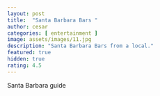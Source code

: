 ```yaml
---
layout: post
title:  "Santa Barbara Bars "
author: cesar
categories: [ entertainment ]
image: assets/images/11.jpg
description: "Santa Barbara Bars from a local."
featured: true
hidden: true
rating: 4.5
---
```


Santa Barbara guide

